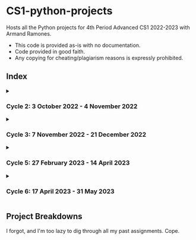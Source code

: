 # CS1-python-projects
Hosts all the Python projects for 4th Period Advanced CS1 2022-2023 with Armand Ramones.
* This code is provided as-is with no documentation. 
* Code provided in good faith. 
* Any copying for cheating/plagiarism reasons is expressly prohibited.

## Index

<details><summary>

### Cycle 2: 3 October 2022 - 4 November 2022

</summary>

```
├───10.06.2022_Math.py
├───10.06.2022_Variables.py
├───10.07.2022_FractionToDecimal.py
└───10.13.2022_HighScore.py
```

</details>
<details><summary>

### Cycle 3: 7 November 2022 - 21 December 2022

</summary>

```
├───11.14.2022_LeapYear.py
├───11.16.2022_Hobbies.py
└───11.18.2022_SumDigits.py
```

</details>
<details><summary>

### Cycle 5: 27 February 2023 - 14 April 2023

</summary>

```
null
```

</details>
<details><summary>

### Cycle 6: 17 April 2023 - 31 May 2023

</summary>

```
null
```

</details>

## Project Breakdowns
I forgot, and I'm too lazy to dig through all my past assignments. Cope.

